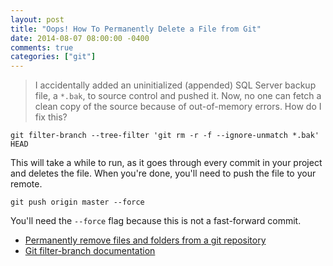 ```yaml
---
layout: post
title: "Oops! How To Permanently Delete a File from Git"
date: 2014-08-07 08:00:00 -0400
comments: true
categories: ["git"]
---
```


> I accidentally added an uninitialized (appended) SQL Server backup file, a `*.bak`, to source control and pushed it. Now, no one can fetch a clean copy of the source because of out-of-memory errors. How do I fix this?

```
git filter-branch --tree-filter 'git rm -r -f --ignore-unmatch *.bak' HEAD
```

This will take a while to run, as it goes through every commit in your project and deletes the file. When you're done, you'll need to push the file to your remote.

```
git push origin master --force
```

You'll need the `--force` flag because this is not a fast-forward commit.

- [Permanently remove files and folders from a git repository](http://dalibornasevic.com/posts/2-permanently-remove-files-and-folders-from-a-git-repository)
- [Git filter-branch documentation](http://git-scm.com/docs/git-filter-branch)
